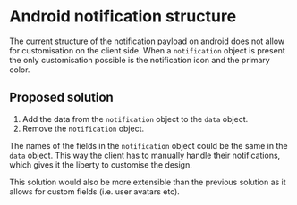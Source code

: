 # Android notification structure

The current structure of the notification payload on android does not allow for customisation on the client side. When a `notification` object is present the only customisation possible is the notification icon and the primary color.

## Proposed solution

1. Add the data from the `notification` object to the `data` object.
2. Remove the `notification` object.

The names of the fields in the `notification` object could be the same in the `data` object. This way the client has to manually handle their notifications, which gives it the liberty to customise the design.

This solution would also be more extensible than the previous solution as it allows for custom fields (i.e. user avatars etc).

